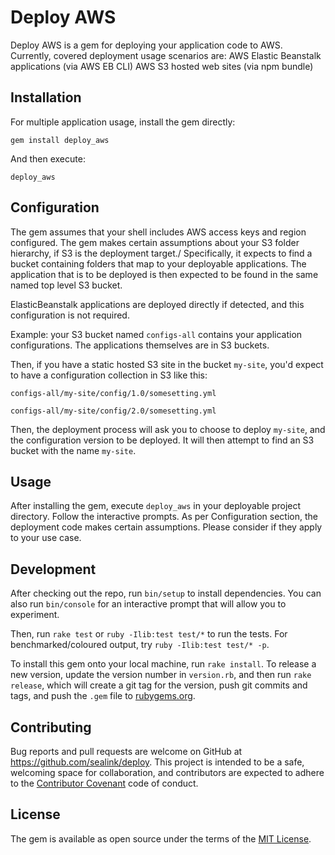 # Deploy AWS

Deploy AWS is a gem for deploying your application code to AWS.
Currently, covered deployment usage scenarios are:
    AWS Elastic Beanstalk applications (via AWS EB CLI)
    AWS S3 hosted web sites (via npm bundle)

## Installation

For multiple application usage, install the gem directly:

```shell
gem install deploy_aws
```

And then execute:

```shell
deploy_aws
```

## Configuration

The gem assumes that your shell includes AWS access keys and region configured.
The gem makes certain assumptions about your S3 folder hierarchy, if S3 is the
deployment target./
Specifically, it expects to find a bucket containing folders that map to your deployable applications.
The application that is to be deployed is then expected to be found in the same named top level S3 bucket.

ElasticBeanstalk applications are deployed directly if detected, and this
configuration is not required.

Example: your S3 bucket named `configs-all` contains your application configurations.
The applications themselves are in S3 buckets.

Then, if you have a static hosted S3 site in the bucket `my-site`,
you'd expect to have a configuration collection in S3 like this:

`configs-all/my-site/config/1.0/somesetting.yml`

`configs-all/my-site/config/2.0/somesetting.yml`

Then, the deployment process will ask you to choose to deploy `my-site`, and the configuration version to be deployed. It will then attempt to find an S3 bucket with the name `my-site`.

## Usage

After installing the gem, execute `deploy_aws` in your deployable project directory.
Follow the interactive prompts.
As per Configuration section, the deployment code makes certain assumptions.
Please consider if they apply to your use case.

## Development

After checking out the repo, run `bin/setup` to install dependencies. You can also run `bin/console` for an interactive prompt that will allow you to experiment.

Then, run `rake test` or `ruby -Ilib:test test/*` to run the tests. For benchmarked/coloured output, try `ruby -Ilib:test test/* -p`.

To install this gem onto your local machine, run `rake install`. To release a new version, update the version number in `version.rb`, and then run `rake release`, which will create a git tag for the version, push git commits and tags, and push the `.gem` file to [rubygems.org](https://rubygems.org).

## Contributing

Bug reports and pull requests are welcome on GitHub at https://github.com/sealink/deploy. This project is intended to be a safe, welcoming space for collaboration, and contributors are expected to adhere to the [Contributor Covenant](contributor-covenant.org) code of conduct.


## License

The gem is available as open source under the terms of the [MIT License](http://opensource.org/licenses/MIT).
